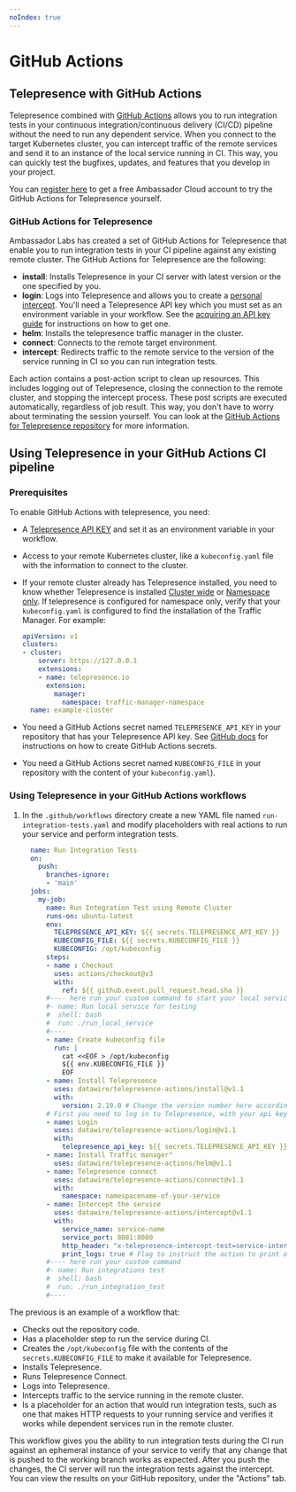 ```yaml
---
noIndex: true
---
```


# GitHub Actions

## Telepresence with GitHub Actions

Telepresence combined with [GitHub Actions](https://docs.github.com/en/actions) allows you to run integration tests in your continuous integration/continuous delivery (CI/CD) pipeline without the need to run any dependent service. When you connect to the target Kubernetes cluster, you can intercept traffic of the remote services and send it to an instance of the local service running in CI. This way, you can quickly test the bugfixes, updates, and features that you develop in your project.

You can [register here](https://app.getambassador.io/auth/realms/production/protocol/openid-connect/auth?client_id=telepresence-github-actions\&response_type=code\&code_challenge=qhXI67CwarbmH-pqjDIV1ZE6kqggBKvGfs69cxst43w\&code_challenge_method=S256\&redirect_uri=https://app.getambassador.io) to get a free Ambassador Cloud account to try the GitHub Actions for Telepresence yourself.

### GitHub Actions for Telepresence

Ambassador Labs has created a set of GitHub Actions for Telepresence that enable you to run integration tests in your CI pipeline against any existing remote cluster. The GitHub Actions for Telepresence are the following:

* **install**: Installs Telepresence in your CI server with latest version or the one specified by you.
* **login**: Logs into Telepresence and allows you to create a [personal intercept](../core-concepts/types-of-intercepts.md#personal-intercept). You'll need a Telepresence API key which you must set as an environment variable in your workflow. See the [acquiring an API key guide](../technical-reference/client-reference/telepresence-login.md#acquiring-an-api-key) for instructions on how to get one.
* **helm**: Installs the telepresence traffic manager in the cluster.
* **connect**: Connects to the remote target environment.
* **intercept**: Redirects traffic to the remote service to the version of the service running in CI so you can run integration tests.

Each action contains a post-action script to clean up resources. This includes logging out of Telepresence, closing the connection to the remote cluster, and stopping the intercept process. These post scripts are executed automatically, regardless of job result. This way, you don't have to worry about terminating the session yourself. You can look at the [GitHub Actions for Telepresence repository](https://github.com/datawire/telepresence-actions) for more information.

## Using Telepresence in your GitHub Actions CI pipeline

### Prerequisites

To enable GitHub Actions with telepresence, you need:

* A [Telepresence API KEY](../technical-reference/client-reference/telepresence-login.md#acquiring-an-api-key) and set it as an environment variable in your workflow.
* Access to your remote Kubernetes cluster, like a `kubeconfig.yaml` file with the information to connect to the cluster.
*   If your remote cluster already has Telepresence installed, you need to know whether Telepresence is installed [Cluster wide](../technical-reference/rbac.md#cluster-wide-telepresence-user-access) or [Namespace only](../technical-reference/rbac.md#namespace-only-telepresence-user-access). If telepresence is configured for namespace only, verify that your `kubeconfig.yaml` is configured to find the installation of the Traffic Manager. For example:

    ```yaml
    apiVersion: v1
    clusters:
    - cluster:
        server: https://127.0.0.1
        extensions:
        - name: telepresence.io
          extension:
            manager:
              namespace: traffic-manager-namespace
      name: example-cluster
    ```
* You need a GitHub Actions secret named `TELEPRESENCE_API_KEY` in your repository that has your Telepresence API key. See [GitHub docs](https://docs.github.com/en/github-ae@latest/actions/security-guides/using-secrets-in-github-actions#creating-secrets-for-a-repository) for instructions on how to create GitHub Actions secrets.
* You need a GitHub Actions secret named `KUBECONFIG_FILE` in your repository with the content of your `kubeconfig.yaml`).

### Using Telepresence in your GitHub Actions workflows

1.  In the `.github/workflows` directory create a new YAML file named `run-integration-tests.yaml` and modify placeholders with real actions to run your service and perform integration tests.

    ```yaml
      name: Run Integration Tests
      on:
        push:
          branches-ignore:
          - 'main'
      jobs:
        my-job:
          name: Run Integration Test using Remote Cluster
          runs-on: ubuntu-latest
          env:
            TELEPRESENCE_API_KEY: ${{ secrets.TELEPRESENCE_API_KEY }}
            KUBECONFIG_FILE: ${{ secrets.KUBECONFIG_FILE }}
            KUBECONFIG: /opt/kubeconfig
          steps:
          - name : Checkout
            uses: actions/checkout@v3
            with:
              ref: ${{ github.event.pull_request.head.sha }}
          #---- here run your custom command to start your local service
          #- name: Run local service for testing
          #  shell: bash
          #  run: ./run_local_service
          #----
          - name: Create kubeconfig file
            run: |
              cat <<EOF > /opt/kubeconfig
              ${{ env.KUBECONFIG_FILE }}
              EOF
          - name: Install Telepresence
            uses: datawire/telepresence-actions/install@v1.1
            with:
              version: 2.19.0 # Change the version number here according to the version of Telepresence in your cluster or omit this parameter to install the latest version
          # First you need to log in to Telepresence, with your api key
          - name: Login
            uses: datawire/telepresence-actions/login@v1.1
            with:
              telepresence_api_key: ${{ secrets.TELEPRESENCE_API_KEY }}
          - name: Install Traffic manager"
            uses: datawire/telepresence-actions/helm@v1.1
          - name: Telepresence connect
            uses: datawire/telepresence-actions/connect@v1.1
            with:
              namespace: namespacename-of-your-service
          - name: Intercept the service
            uses: datawire/telepresence-actions/intercept@v1.1
            with:
              service_name: service-name
              service_port: 8081:8080
              http_header: "x-telepresence-intercept-test=service-intercepted"
              print_logs: true # Flag to instruct the action to print out Telepresence logs and export an artifact with them
          #---- here run your custom command
          #- name: Run integrations test
          #  shell: bash
          #  run: ./run_integration_test
          #----
    ```

The previous is an example of a workflow that:

* Checks out the repository code.
* Has a placeholder step to run the service during CI.
* Creates the `/opt/kubeconfig` file with the contents of the `secrets.KUBECONFIG_FILE` to make it available for Telepresence.
* Installs Telepresence.
* Runs Telepresence Connect.
* Logs into Telepresence.
* Intercepts traffic to the service running in the remote cluster.
* Is a placeholder for an action that would run integration tests, such as one that makes HTTP requests to your running service and verifies it works while dependent services run in the remote cluster.

This workflow gives you the ability to run integration tests during the CI run against an ephemeral instance of your service to verify that any change that is pushed to the working branch works as expected. After you push the changes, the CI server will run the integration tests against the intercept. You can view the results on your GitHub repository, under the "Actions" tab.
